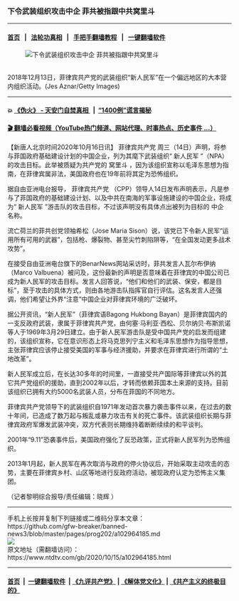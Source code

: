 ### 下令武装组织攻击中企 菲共被指跟中共窝里斗
------------------------

#### [首页](https://github.com/gfw-breaker/banned-news3/blob/master/README.md) &nbsp;&nbsp;|&nbsp;&nbsp; [法轮功真相](https://github.com/begood0513/basic/blob/master/README.md)  &nbsp;&nbsp;|&nbsp;&nbsp; [手把手翻墙教程](https://github.com/gfw-breaker/guides/wiki)  &nbsp;&nbsp;|&nbsp;&nbsp; [一键翻墙软件](https://github.com/gfw-breaker/nogfw/blob/master/README.md)  



<div><div class="featured_image">
 <figure>
  <img alt="下令武装组织攻击中企 菲共被指跟中共窝里斗" src="https://i.ntdtv.com/assets/uploads/2020/10/GettyImages-1074623086-800x450.jpg"/>
 </figure><br/>
 <span class="caption">
  2018年12月13日，菲律宾共产党的武装组织“新人民军”在一个偏远地区的大本营内组织活动。(Jes Aznar/Getty Images)
 </span>
</div>
</div><hr/>

#### 💥 [《伪火》 - 天安门自焚真相 ](http://158.247.195.190:10000/videos/blog/weihuo.html)&nbsp; |&nbsp; [“1400例”谎言揭秘  ](http://158.247.195.190:10000/videos/blog/jiexi1400.html)

#### [ 🎬  翻墙必看视频（YouTube热门频道、网站代理、时事热点、历史事件 ...）](https://github.com/gfw-breaker/links/blob/master/banned.md)

<div><div class="post_content" itemprop="articleBody">
 <p>
  【新唐人北京时间2020年10月16日讯】
  <ok href="https://www.ntdtv.com/gb/菲律宾共产党.htm">
   菲律宾共产党
  </ok>
  周三（14日）声明，将参与菲国政府基础建设计划的中国企业，列为其麾下武装组织“
  <ok href="https://www.ntdtv.com/gb/新人民军.htm">
   新人民军
  </ok>
  ”（NPA）的攻击目标。此举被质疑为共产党的
  <ok href="https://www.ntdtv.com/gb/窝里斗.htm">
   窝里斗
  </ok>
  ，因为该组织宣称以毛泽东思想为指南，在菲律宾属非法，美国政府也在19年前将其定为恐怖组织。
 </p>
 <p>
  据自由亚洲电台报导，
  <ok href="https://www.ntdtv.com/gb/菲律宾共产党.htm">
   菲律宾共产党
  </ok>
  （CPP）领导人14日发布声明表示，凡是参与了菲国政府的基础建设计划、以及中共在南海的军事设施建设的中国企业，将成为“
  <ok href="https://www.ntdtv.com/gb/新人民军.htm">
   新人民军
  </ok>
  ”游击队的攻击目标，不过该声明没有具体点出被列为目标的
  <ok href="https://www.ntdtv.com/gb/中企.htm">
   中企
  </ok>
  名称。
 </p>
 <p>
  流亡荷兰的菲共创党领袖希松（Jose Maria Sison）说，该党已下令新人民军“运用所有可用的武器”，包括枪、爆裂物、甚至尖竹刺陷阱等，“在全国发动更多战术攻势”。
 </p>
 <p>
  在接受自由亚洲电台旗下的BenarNews网站采访时，菲共发言人瓦尔布伊纳（Marco Valbuena）被问及，这份最新的声明是否意味着在菲律宾的中国公司已成为新人民军的攻击目标。发言人回答说，“他们和他们的武装、保安，都是目标”，至于攻击的具体方式，则由各地游击队指挥官自行评估。这名发言人还强调，他们希望让外界“注意”中国企业对菲律宾环境的广泛破坏。
 </p>
 <p>
  据公开资讯，“新人民军”（菲律宾语Bagong Hukbong Bayan）是菲律宾国内的一支反政府武装，隶属于菲律宾共产党，由何塞·马利亚·西松、贝尔纳贝·布斯凯诺等人于1969年3月29日建立。由于新人民军游击队是受中国共产党的启发而组建的，该组织宣称，它在意识形态上将马克思列宁主义和毛泽东思想作为指导思想，主张菲律宾应该停止接受美国的军事与经济援助，并要求在菲律宾进行所谓的“土地改革”。
 </p>
 <p>
  新人民军成立后，在长达30多年的时间里，一直接受共产国际等菲律宾以外的其它共产党组织的援助，直到2002年以后，才转而依赖菲国本土来源的支持。目前该组织已拥有大约5000名武装人员，分布在菲国的不同地方。
 </p>
 <p>
  菲律宾共产党领导下的武装组织自1971年发动首次暴力袭击事件以来，在过去的数十年间，已造成了数万起与叛乱或暴力攻击有关的死亡事件。该武装组织长期与菲律宾政府军爆发武装冲突，双方代表则长期维持着断断续续的和平谈判。
 </p>
 <p>
  2001年“9.11”恐袭事件后，美国政府强化了反恐政策，正式将新人民军列为恐怖组织。
 </p>
 <p>
  2013年1月起，新人民军在再次取消与政府的停火协议后，开始采取主动攻击的态势，主要在菲律宾乡村、山区等地进行反政府活动，被现政府认定为恐怖主义集团。
 </p>
 <p>
  （记者黎明综合报导/责任编辑：晓辉 ）
 </p>
 <div class="single_ad">
 </div>
</div>
</div>
<hr/>
手机上长按并复制下列链接或二维码分享本文章：<br/>
https://github.com/gfw-breaker/banned-news3/blob/master/pages/prog202/a102964185.md <br/>
<a href='https://github.com/gfw-breaker/banned-news3/blob/master/pages/prog202/a102964185.md'><img src='https://github.com/gfw-breaker/banned-news3/blob/master/pages/prog202/a102964185.md.png'/></a> <br/>
原文地址（需翻墙访问）：https://www.ntdtv.com/gb/2020/10/15/a102964185.html


------------------------
#### [首页](https://github.com/gfw-breaker/banned-news3/blob/master/README.md) &nbsp;|&nbsp; [一键翻墙软件](https://github.com/gfw-breaker/nogfw/blob/master/README.md) &nbsp;| [《九评共产党》](https://github.com/gfw-breaker/9ping.md/blob/master/README.md#九评之一评共产党是什么) | [《解体党文化》](https://github.com/gfw-breaker/jtdwh.md/blob/master/README.md) | [《共产主义的终极目的》](https://github.com/gfw-breaker/gczydzjmd.md/blob/master/README.md)


<img src='http://gfw-breaker.win/banned-news3/pages/prog202/a102964185.md' width='0px' height='0px'/>